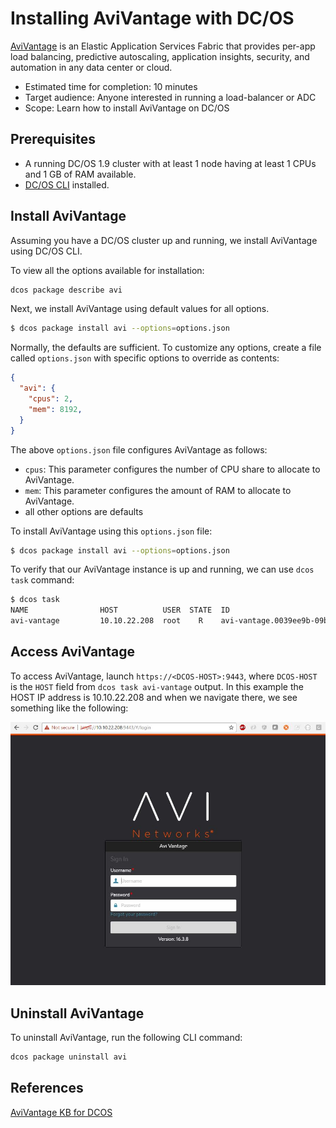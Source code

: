 # Installing AviVantage with DC/OS

[AviVantage](https://www.avinetworks.com) is an Elastic Application Services Fabric that provides per-app load balancing, predictive autoscaling, application insights, security, and automation in any data center or cloud.

- Estimated time for completion: 10 minutes
- Target audience: Anyone interested in running a load-balancer or ADC
- Scope: Learn how to install AviVantage on DC/OS

## Prerequisites

- A running DC/OS 1.9 cluster with at least 1 node having at least 1 CPUs and 1 GB of RAM available.
- [DC/OS CLI](https://dcos.io/docs/1.8/usage/cli/install/) installed.

## Install AviVantage

Assuming you have a DC/OS cluster up and running, we install AviVantage using DC/OS CLI.

To view all the options available for installation:

```bash
dcos package describe avi
```
Next, we install AviVantage using default values for all options.

```bash
$ dcos package install avi --options=options.json
```

Normally, the defaults are sufficient. To customize any options, create a file called `options.json` with specific options to override as contents:

```json
{
  "avi": {
    "cpus": 2,
    "mem": 8192,
  }
}
```

The above `options.json` file configures AviVantage as follows:

- `cpus`: This parameter configures the number of CPU share to allocate to AviVantage.
- `mem`: This parameter configures the amount of RAM to allocate to AviVantage.
- all other options are defaults

To install AviVantage using this `options.json` file:

```bash
$ dcos package install avi --options=options.json
```

To verify that our AviVantage instance is up and running, we can use `dcos task` command:

```bash
$ dcos task
NAME                HOST          USER  STATE  ID
avi-vantage         10.10.22.208  root    R    avi-vantage.0039ee9b-09b0-11e7-91a5-70b3d5800001
```

## Access AviVantage

To access AviVantage, launch `https://<DCOS-HOST>:9443`, where `DCOS-HOST` is the `HOST` field from `dcos task avi-vantage` output. In this example the HOST IP address is 10.10.22.208 and when we navigate there, we see something like the following:

![AviVantage Login on DC/OS](img/avi-login.jpg)

## Uninstall AviVantage

To uninstall AviVantage, run the following CLI command:

```bash
dcos package uninstall avi
```

## References
[AviVantage KB for DCOS](https://kb.avinetworks.com/installing-avi-vantage-with-open-dcos-or-enterprise-dcos)
